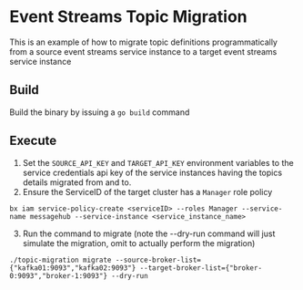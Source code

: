 # Event Streams Topic Migration

This is an example of how to migrate topic definitions programmatically from a source event streams service instance to a target event streams service instance

## Build 
Build the binary by issuing a `go build` command

## Execute
1. Set the `SOURCE_API_KEY` and `TARGET_API_KEY` environment variables to the service credentials api key of the service instances having the topics details migrated from and to.
2. Ensure the ServiceID of the target cluster has a `Manager` role policy
```
bx iam service-policy-create <serviceID> --roles Manager --service-name messagehub --service-instance <service_instance_name>
```
3. Run the command to migrate (note the --dry-run command will just simulate the migration, omit to actually perform the migration)
```
./topic-migration migrate --source-broker-list={"kafka01:9093","kafka02:9093"} --target-broker-list={"broker-0:9093","broker-1:9093"} --dry-run
```